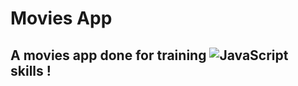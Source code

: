 # Movies App 
## A movies app done for training ![JavaScript](https://img.shields.io/badge/-JavaScript-05122A?style=flat&logo=javascript)&nbsp; skills !